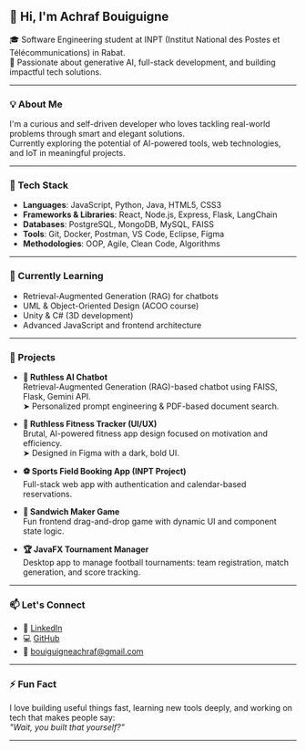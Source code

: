 ## 👋 Hi, I'm Achraf Bouiguigne

🎓  Software Engineering student at INPT (Institut National des Postes et Télécommunications) in Rabat.  
🚀 Passionate about generative AI, full-stack development, and building impactful tech solutions.

---

### 💡 About Me

I'm a curious and self-driven developer who loves tackling real-world problems through smart and elegant solutions.  
Currently exploring the potential of AI-powered tools, web technologies, and IoT in meaningful projects.

---

### 🔧 Tech Stack

- **Languages**: JavaScript, Python, Java, HTML5, CSS3  
- **Frameworks & Libraries**: React, Node.js, Express, Flask, LangChain  
- **Databases**: PostgreSQL, MongoDB, MySQL, FAISS  
- **Tools**: Git, Docker, Postman, VS Code, Eclipse, Figma  
- **Methodologies**: OOP, Agile, Clean Code, Algorithms  

---

### 🧠 Currently Learning

- Retrieval-Augmented Generation (RAG) for chatbots  
- UML & Object-Oriented Design (ACOO course)  
- Unity & C# (3D development)  
- Advanced JavaScript and frontend architecture

---

### 📌 Projects

- **🧠 Ruthless AI Chatbot**  
  Retrieval-Augmented Generation (RAG)-based chatbot using FAISS, Flask, Gemini API.  
  ➤ Personalized prompt engineering & PDF-based document search.

- **💪 Ruthless Fitness Tracker (UI/UX)**  
  Brutal, AI-powered fitness app design focused on motivation and efficiency.  
  ➤ Designed in Figma with a dark, bold UI.

- **⚽ Sports Field Booking App (INPT Project)**  
  Full-stack web app with authentication and calendar-based reservations.

- **🥪 Sandwich Maker Game**  
  Fun frontend drag-and-drop game with dynamic UI and component state logic.

- **🏆 JavaFX Tournament Manager**  
  Desktop app to manage football tournaments: team registration, match generation, and score tracking.

---

### 📫 Let's Connect

- 🔗 [LinkedIn](https://www.linkedin.com/in/achraf-bouiguigne-9128711a2/)  
- 💻 [GitHub](https://github.com/achrafbouiguigne)  
- 📧 bouiguigneachraf@gmail.com

---

### ⚡ Fun Fact

I love building useful things fast, learning new tools deeply, and working on tech that makes people say:  
_"Wait, you built that yourself?"_

---
